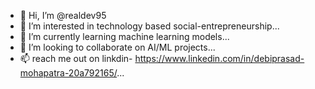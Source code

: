 - 👋 Hi, I’m @realdev95
- 👀 I’m interested in technology based social-entrepreneurship...
- 🌱 I’m currently learning machine learning models...
- 💞️ I’m looking to collaborate on AI/ML projects...
- 📫 reach me out on linkdin- https://www.linkedin.com/in/debiprasad-mohapatra-20a792165/...

<!---
realdev95/realdev95 is a ✨ special ✨ repository because its `README.md` (this file) appears on your GitHub profile.
You can click the Preview link to take a look at your changes.
--->
